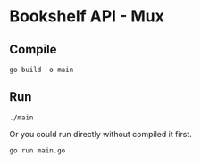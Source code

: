 # Bookshelf API - Mux

## Compile
```
go build -o main
```

## Run
```
./main
```
Or you could run directly without compiled it first.
```
go run main.go
```